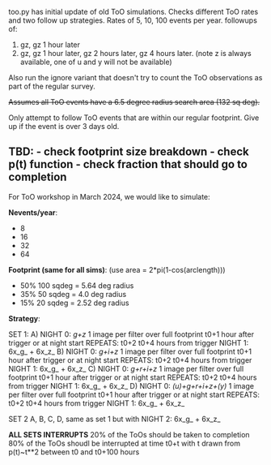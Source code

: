 
too.py has initial update of old ToO simulations. Checks different ToO rates and two follow up strategies. Rates of 5, 10, 100 events per year. 
followups of:
1) gz, gz 1 hour later
4) gz, gz 1 hour later, gz 2 hours later, gz 4 hours later.
(note z is always available, one of u and y will not be available)

Also run the ignore variant that doesn't try to count the ToO observations as part of
the regular survey.

~~Assumes all ToO events have a 6.5 degree radius search area (132 sq deg).~~

Only attempt to follow ToO events that are within our regular footprint. Give up if the event is over 3 days old.


**TBD:** 
**- check footprint size breakdown**
**- check p(t) function**
**- check fraction that should go to completion** 
------

For ToO workshop in March 2024, we would like to simulate:

**Nevents/year**: 
- 8
- 16
- 32
- 64 


**Footprint (same for all sims)**: 
(use area = 2*pi(1-cos(arclength)))
- 50% 100 sqdeg = 5.64 deg radius
- 35% 50 sqdeg = 4.0 deg radius
- 15% 20 sqdeg = 2.52 deg radius


**Strategy**: 

SET 1:
A) 
   NIGHT 0: _g+z_ 1 image per filter over full footprint t0+1 hour after trigger or at night start 
   REPEATS:   t0+2 t0+4 hours from trigger
   NIGHT 1: 6x_g_ + 6x_z_ 
B) 
   NIGHT 0: _g+i+z_ 1 image per filter over full footprint t0+1 hour after trigger or at night start 
   REPEATS:   t0+2 t0+4 hours from trigger
   NIGHT 1: 6x_g_ + 6x_z_ 
C) 
   NIGHT 0: _g+r+i+z_ 1 image per filter over full footprint t0+1 hour after trigger or at night start 
   REPEATS:   t0+2 t0+4 hours from trigger
   NIGHT 1: 6x_g_ + 6x_z_ 
D) 
   NIGHT 0: _(u)+g+r+i+z+(y)_ 1 image per filter over full footprint t0+1 hour after trigger or at night start 
   REPEATS:   t0+2 t0+4 hours from trigger
   NIGHT 1: 6x_g_ + 6x_z_ 

SET 2 A, B, C, D, same as set 1 but with NIGHT 2:  6x_g_ + 6x_z_


**ALL SETS INTERRUPTS**
20% of the ToOs should be taken to completion
80% of the ToOs shoudl be interrupted at time t0+t with t drawn from p(t)~t**2 between t0 and t0+100 hours









